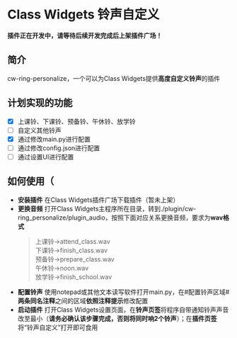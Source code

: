 # Class Widgets 铃声自定义
**插件正在开发中，请等待后续开发完成后上架插件广场！**
## 简介
cw-ring-personalize，一个可以为Class Widgets提供**高度自定义铃声**的插件
## 计划实现的功能
- [x] 上课铃、下课铃、预备铃、午休铃、放学铃
- [ ] 自定义其他铃声
- [x] 通过修改main.py进行配置
- [ ] 通过修改config.json进行配置
- [ ] 通过设置UI进行配置
## 如何使用（
- **安装插件**  在Class Widgets插件广场下载插件（暂未上架）
- **更换音频**  打开Class Widgets主程序所在目录，转到./plugin/cw-ring_personalize/plugin_audio，按照下面对应关系更换音频，要求为**wav格式** <br>
  >上课铃→attend_class.wav <br> 下课铃→finish_class.wav <br> 预备铃→prepare_class.wav <br> 午休铃→noon.wav <br> 放学铃→finish_school.wav
- **配置铃声**  使用notepad或其他文本读写软件打开main.py，在#配置铃声区域#**两条同名注释**之间的区域**依照注释提示**修改配置
- **启动插件**  打开Class Widgets设置页面，在**铃声页签**将程序自带通知铃声声音改至最小（**请务必确认该步骤完成，否则将同时响2个铃声**）；在**插件页签**将“铃声自定义”打开即可食用
